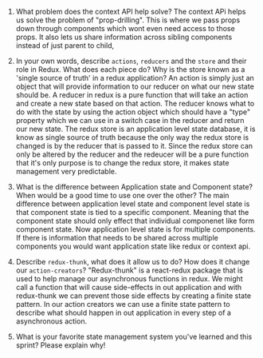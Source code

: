 1. What problem does the context API help solve?
   The context APi helps us solve the problem of "prop-drilling". This is where we pass props down through components which wont even need access to those props. It also lets us share information across sibling components instead of just parent to child,

1. In your own words, describe `actions`, `reducers` and the `store` and their role in Redux. What does each piece do? Why is the store known as a 'single source of truth' in a redux application?
   An action is simply just an object that will provide information to our reducer on what our new state should be. A reducer in redux is a pure function that will take an action and create a new state based on that action. The reducer knows what to do with the state by using the action object which should have a "type" property which we can use in a switch case in the reducer and return our new state. The redux store is an application level state database, it is know as single source of truth because the only way the redux store is changed is by the reducer that is passed to it. Since the redux store can only be altered by the reducer and the redeucer will be a pure function that it's only purpose is to change the redux store, it makes state management very predictable.

1. What is the difference between Application state and Component state? When would be a good time to use one over the other?
    The main difference between application level state and component level state is that component state is tied to a specific component. Meaning that the component state should only effect that individual componenet like form component state. Now application level state is for multiple components. If there is information that needs to be shared across multiple components you would want application state like redux or context api.

1. Describe `redux-thunk`, what does it allow us to do? How does it change our `action-creators`?
    "Redux-thunk" is a react-redux package that is used to help manage our asynchronous functions in redux. We might call a function that will cause side-effects in out application and with redux-thunk we can prevent those side effects by creating a finite state pattern. In our action creators we can use a finite state pattern to describe what should happen in out application in every step of a asynchronous action.

1. What is your favorite state management system you've learned and this sprint? Please explain why!
